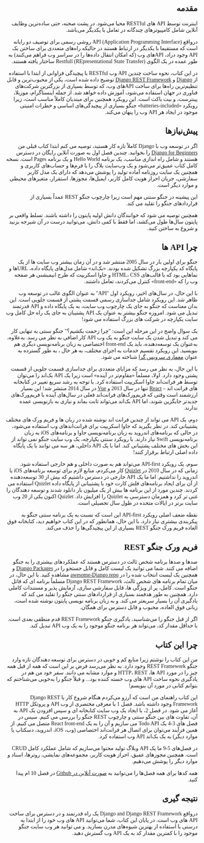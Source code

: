 <div dir="rtl" style="font-family:Vazir;" >

## مقدمه

<p style="text-align:justify"> 

اینترنت توسط API های RESTful محیا می‌شود. در پشت صحنه، حتی ساده‌ترین وظایف آنلاین شامل کامپیوترهای چندگانه در تعامل با یکدیگر می‌باشد.


درواقع API (Application Programming Interface) روشی رسمی برای توصیف دو رایانه است که مستقیما با یکدیگر در ارتباط هستند در حالیکه راه‌های متعددی برای ساختن یک API وجود دراد، APIهای وب (که امکان انتقال داده‌ها را در سراسر وب فراهم می‌کنند) به طور عمده در یک الگوی Restfull (REpresentational State Transfer) ساختار یافته هستند.


در این کتاب، نحوه ساخت چندین API وب RESTful با پیچیدگی فراوانی از ابتدا با استفاده از [Django](https://www.djangoproject.com/)
و [Django REST Framework](http://www.django-rest-framework.org/) توضیح داده شده است، یکی از محبوب‌ترین و قابل تنظیم‌ترین راه‌ها برای ساخت APIهای وب، که توسط بسیاری از بزرگترین شرکت‌های فناوری در جهان استفاده می‌شود، آموزش داده خواهد شد. از جمله اینستاگرام، موزیلا، پینترست، و بیت باکت است. این رویکرد همچنین برای مبتدیان کاملاً مناسب است، زیرا رویکرد «batteries-included» جنگو بسیاری از پیچیدگی‌های اساسی و خطرات امنیتی موجود در ایجاد هر API وب را پنهان می‌کند.


</p>

## پیش‌نیازها

<p style="text-align:justify"> 

اگر در توسعه وب با Django کاملاً تازه کار هستید، توصیه می کنم ابتدا کتاب قبلی من [Django for Beginners](https://djangoforbeginners.com/)
را بخوانید. چندین فصل اول به صورت آنلاین رایگان در دسترس هستند و شامل راه اندازی مناسب، یک برنامه Hello World و یک برنامه Pages است. نسخه کامل کتاب عمیق‌تر می‌شود و یک وب‌سایت بلاگ را با فرم‌ها و حساب‌های کاربری و همچنین یک سایت روزنامه آماده تولید را پوشش می‌دهد که دارای یک مدل کاربر سفارشی، جریان احراز هویت کامل کاربر، ایمیل‌ها، مجوزها، استقرار، متغیرهای محیطی و موارد دیگر است.

این پیشینه در جنگو سنتی مهم است زیرا چارچوب جنگو REST عمداً بسیاری از قراردادهای جنگو را تقلید می کند.

همچنین توصیه می شود که خوانندگان دانش اولیه پایتون را داشته باشند. تسلط واقعی بر پایتون سال‌ها طول می‌کشد، اما فقط با کمی دانش، می‌توانید درست در آن شیرجه بزنید و شروع به ساختن کنید.

</p>

## چرا API ها

<p style="text-align:justify"> 

جنگو برای اولین بار در سال 2005 منتشر شد و در آن زمان بیشتر وب سایت ها از یک پایگاه کد یکپارچه بزرگ تشکیل شده بودند. «بک‌اند» شامل مدل‌های پایگاه داده، URL‌ها و نماهایی بود که با قالب‌های HTML، CSS و جاوا اسکریپت که طرح انیمیشنی هر صفحه وب را که «front-end» کنترل می‌کردند، تعامل داشتند.

با این حال، در سال‌های اخیر، رویکرد اول "API" به عنوان الگوی غالب در توسعه وب ظاهر شد. این رویکرد شامل جداسازی رسمی قسمت پشتی از قسمت جلویی است. این بدان معناست که جنگو به جای یک چارچوب وب سایت، به یک پایگاه داده و API قدرتمند تبدیل می شود. امروزه جنگو بیشتر به عنوان یک API پشتیبان به جای یک راه حل کامل وب سایت یکپارچه در شرکت های بزرگ استفاده می شود!

یک سوال واضح در این مرحله این است: "چرا زحمت بکشیم؟" جنگو سنتی به تنهایی کار می کند و تبدیل شدن یک سایت جنگو به یک وب API کار اضافی به نظر می رسد. به‌علاوه، به‌عنوان یک توسعه‌دهنده، باید یک front-end اختصاصی به زبان برنامه‌نویسی دیگری هم بنویسید. این رویکرد تقسیم خدمات به اجزای مختلف، به هر حال
، به طور گسترده به عنوان [معماری سرویس گرا](https://en.wikipedia.org/wiki/Service-oriented_architecture) شناخته می شود.

با این حال، به نظر می رسد که مزایای متعددی برای جداسازی قسمت جلویی از قسمت پشتی وجود دارد. اولا، مسلماً «مقاوم‌تر در آینده» است زیرا یک API بک‌اند را می‌توان توسط هر فرانت‌اند جاوا اسکریپت استفاده کرد.
 با توجه به رشد سریع تغییر در کتابخانه های فرانت اند – [React](https://reactjs.org/) تنها در سال 2013 و [Vue](https://vuejs.org/) در سال 2014 منتشر شد! 
این بسیار ارزشمند است وقتی که فریم‌ورک‌های فرانت‌اند فعلی در سال‌های آینده با فریم‌ورک‌های جدیدتر جایگزین شوند، اما API بک‌اند می‌تواند ثابت بماند و نیازی به بازنویسی عمده ندارند.

دوم، یک API می تواند از چندین فرانت اند نوشته شده در زبان ها و فریم ورک های مختلف پشتیبانی کند. در نظر بگیرید که جاوا اسکریپت برای فرانت‌اندهای وب استفاده می‌شود، در حالی که برنامه‌های اندروید به زبان برنامه‌نویسی جاوا و برنامه‌های iOS به زبان برنامه‌نویسی Swift نیاز دارند. با رویکرد سنتی یکپارچه، یک وب سایت جنگو نمی تواند از این بخش های مختلف پشتیبانی کند. اما با یک API داخلی، هر سه می توانند با یک پایگاه داده اصلی ارتباط برقرار کنند!

سوم، یک رویکرد API-first می‌تواند هم به صورت داخلی و هم خارجی استفاده شود. زمانی که در سال 2010 در [Quizlet](https://quizlet.com/) کار می‌کردم، منابع لازم برای توسعه برنامه‌های iOS یا اندروید را نداشتیم. اما ما یک API خارجی در دسترس داشتیم که بیش از 30 توسعه‌دهنده از آن برای ایجاد برنامه‌های فلش کارت خود با پشتیبانی از پایگاه داده Quizlet استفاده می کردند. چندین مورد از این برنامه ها بیش از یک میلیون بار دانلود شدند و توسعه دهندگان را غنی تر کرد و همزمان دسترسی به Quizlet را افزایش داد. Quizlet اکنون یکی از 20 وب سایت برتر در ایالات متحده در طول سال تحصیلی است.

نقطه ضعف اصلی رویکرد API-first این است که نسبت به یک برنامه سنتی جنگو به پیکربندی بیشتری نیاز دارد. با این حال، همانطور که در این کتاب خواهیم دید، کتابخانه فوق العاده فریم ورک جنگو REST بسیاری از این پیچیدگی‌ها را حذف می‌کند. 


</p>

## فریم ورک جنگو REST

<p style="text-align:justify"> 

صدها و صدها برنامه شخص ثالث در دسترس هستند که عملکردهای بیشتری را به جنگو اضافه می کنند. شما می توانید یک لیست کامل و قابل جستجو را در [Django Packages](https://djangopackages.org/) و همچنین یک لیست انتخاب شده را در [awesome-Django repo](https://github.com/wsvincent/awesome-django) مشاهده کنید. با این حال، در میان تمام برنامه های شخص ثالث، Django REST Framework مسلماً  برنامه ای که قاتل جنگو است. کامل، پر از ویژگی ها، قابل سفارشی سازی، آزمایش پذیر و مستندات کاملی دارد. همچنین به طور هدفمند بسیاری از قراردادهای سنتی جنگو را تقلید می کند که یادگیری آن را بسیار سریعتر می کند. و به زبان برنامه نویسی پایتون نوشته شده است، زبانی فوق العاده، محبوب و قابل دسترس برای همگان.

اگر از قبل جنگو را می‌شناسید، یادگیری جنگو REST Framework قدم منطقی بعدی است. با حداقل مقدار کد، می‌تواند هر برنامه جنگو موجود را به یک وب API تبدیل کند.

</p>

## چرا این کتاب

<p style="text-align:justify"> 

من این کتاب را نوشتم زیرا  منابع کم و خوبی در دسترس برای توسعه دهندگان تازه وارد جنگو REST Framework وجود دارد. به نظر می‌رسد فرض بر این است که همه از قبل همه چیز را در مورد API ها، HTTP، REST و موارد مشابه می دانند. سفر خود من هم در یادگیری نحوه ساخت API های وب خسته کننده بود... و قبلاً جنگو را به‌خوبی می‌شناختم که بتوانم کتابی در مورد آن بنویسم!

این کتاب راهنمای من است که آرزو می‌کردم هنگام شروع کار با Django REST Framework وجود داشته باشد. فصل 1 با معرفی مختصری از وب API و پروتکل HTTP آغاز می شود. در فصل 2، با ایجاد یک وب سایت کتابخانه ای و سپس افزودن یک API به آن، تفاوت های بین جنگو سنتی و چارچوب REST جنگو را بررسی می کنیم. سپس در فصل های 3-4 یک Todo API می سازیم و آن را به یک React front-end متصل می کنیم. از همین فرآیند می‌توان برای اتصال هر فرانت‌اند اختصاصی (وب، iOS، اندروید، دسکتاپ یا موارد دیگر) به یک بک‌اند API وب استفاده کرد.

در فصل‌های 5-9 ما یک API وبلاگ تولید محتوا می‌سازیم که شامل عملکرد کامل CRUD است. همچنین مجوزهای عمیق، احراز هویت کاربر، مجموعه‌های نمایشی، روترها، اسناد و موارد دیگر را پوشش می‌دهیم.

همه کدها برای همه فصل‌ها را می‌توانید به [ صورت آنلاین در Github](https://github.com/wsvincent/restapiswithdjango) در فصل 10 ام پیدا کنید.

</p>


## نتیجه گیری

<p style="text-align:justify; text-indent: 19px;"> 

درواقع Django and Django REST Framework یک راه قدرتمند و در دسترس برای ساخت API های وب است. در پایان این کتاب، شما می‌توانید API های وب خود را از ابتدا به درستی با استفاده از بهترین شیوه‌های مدرن بسازید. و می‌ توانید هر وب سایت جنگو موجود را با کمترین مقدار کد به یک API وب گسترش دهید.

</p>

</div>